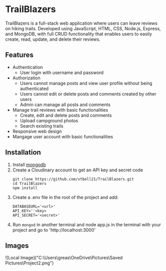 # TrailBlazers

TrailBlazers is a full-stack web application where users can leave reviews on hiking trails. Developed using JavaScript, HTML, CSS, Node.js, Express, and MongoDB, with full CRUD functionality that enables users to easily create, read, update, and delete their reviews.

## Features

- Authentication
  - User login with username and password
- Authorization
  - Users cannot manage posts and view user profile without being authenticated
  - Users cannot edit or delete posts and comments created by other users
  - Admin can manage all posts and comments
- Manage trail reviews with basic functionalities
  - Create, edit and delete posts and comments
  - Upload campground photos
  - Search existing trails
- Responsive web design
- Mangage user account with basic functionalities

## Installation
1. Install [mongodb](https://www.mongodb.com/)
2. Create a Cloudinary account to get an API key and secret code
   ```shell
   git clone https://github.com/vtbell21/TrailBlazers.git
   cd TrailBlazers
   npm install
    ```
3. Create a .env file in the root of the project and add:
    ```shell
    DATABASEURL='<url>'
    API_KEY=''<key>
    API_SECRET='<secret>'
    ```
4. Run `mongod` in another terminal and node app.js in the terminal with your project and go to 'http://localhost:3000'

## Images

![Local Image]("C:\Users\greas\OneDrive\Pictures\Saved Pictures\Project2.png")
